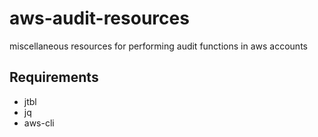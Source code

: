 # aws-audit-resources
miscellaneous resources for performing audit functions in aws accounts

## Requirements

- jtbl
- jq
- aws-cli